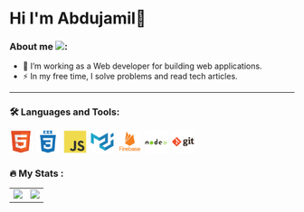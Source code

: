 <!-- <div id="header" align="center">
  <img src="https://media.giphy.com/media/YYW0hHizzIOrlhimPG/giphy.gif" />
</div>  -->

<h1>Hi I'm Abdujamil👋</h1>


### About me <img src="https://media.giphy.com/media/WUlplcMpOCEmTGBtBW/giphy.gif" width="30">:

- :telescope: I’m working as a Web developer for building web applications.
- :zap: In my free time, I solve problems and read tech articles.
<hr/>

### :hammer_and_wrench: Languages and Tools:

<div display='flex'>
  <img src="https://github.com/devicons/devicon/blob/master/icons/html5/html5-original.svg" title="HTML5" alt="HTML" width="40" height="40"/>&nbsp;
  <img src="https://github.com/devicons/devicon/blob/master/icons/css3/css3-plain-wordmark.svg"  title="CSS3" alt="CSS" width="40" height="40"/>&nbsp;
  <img src="https://github.com/devicons/devicon/blob/master/icons/javascript/javascript-original.svg" title="JavaScript" alt="JavaScript" width="40" height="40"/>&nbsp;
   <img src="https://github.com/devicons/devicon/blob/master/icons/materialui/materialui-original.svg" title="Material UI" alt="Material UI" width="40" height="40"/>&nbsp;
  <img src="https://github.com/devicons/devicon/blob/master/icons/firebase/firebase-plain-wordmark.svg" title="Firebase" alt="Firebase" width="40" height="40"/>&nbsp;
  <img src="https://github.com/devicons/devicon/blob/master/icons/nodejs/nodejs-original-wordmark.svg" title="NodeJS" alt="NodeJS" width="40" height="40"/>&nbsp;
  <img src="https://github.com/devicons/devicon/blob/master/icons/git/git-original-wordmark.svg" title="Git" **alt="Git" width="40" height="40"/>
</div>

### :fire: My Stats :

  <table>
  <tr>
    <td valign="top"><img src="https://github-readme-stats.vercel.app/api/top-langs/?username=Abdujamil&layout=compact&theme=vision-friendly-dark"/></td>
    <td valign="top"><img src="https://github-readme-streak-stats.herokuapp.com?user=Abdujamil&theme=vision-friendly-dark"/></td>
  </tr>
</table>

